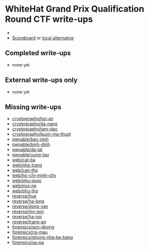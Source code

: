 # WhiteHat Grand Prix Qualification Round CTF write-ups

* <TODO>
* [Scoreboard](TODO) or [local alternative](TODOLOCAL)

## Completed write-ups

* none yet

## External write-ups only

* none yet

## Missing write-ups

* [cryptography/hoi-an](cryptography/hoi-an)
* [cryptography/da-nang](cryptography/da-nang)
* [cryptography/tam-dao](cryptography/tam-dao)
* [cryptography/buon-ma-thuot](cryptography/buon-ma-thuot)
* [pwnable/bac-ninh](pwnable/bac-ninh)
* [pwnable/binh-dinh](pwnable/binh-dinh)
* [pwnable/da-lat](pwnable/da-lat)
* [pwnable/vung-tau](pwnable/vung-tau)
* [web/cat-ba](web/cat-ba)
* [web/nha-trang](web/nha-trang)
* [web/can-tho](web/can-tho)
* [web/ho-chi-minh-city](web/ho-chi-minh-city)
* [web/phu-quoc](web/phu-quoc)
* [web/mui-ne](web/mui-ne)
* [web/phu-tho](web/phu-tho)
* [reverse/hue](reverse/hue)
* [reverse/ha-long](reverse/ha-long)
* [reverse/dong-van](reverse/dong-van)
* [reverse/my-son](reverse/my-son)
* [reverse/ha-noi](reverse/ha-noi)
* [reverse/trang-an](reverse/trang-an)
* [forensics/son-doong](forensics/son-doong)
* [forensics/ca-mau](forensics/ca-mau)
* [forensics/phong-nha-ke-bang](forensics/phong-nha-ke-bang)
* [forensics/sa-pa](forensics/sa-pa)
